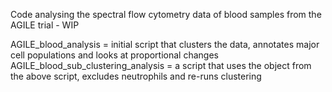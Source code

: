 Code analysing the spectral flow cytometry data of blood samples from the AGILE trial - WIP

AGILE_blood_analysis = initial script that clusters the data, annotates major cell populations and looks at proportional changes
AGILE_blood_sub_clustering_analysis = a script that uses the object from the above script, excludes neutrophils and re-runs clustering
